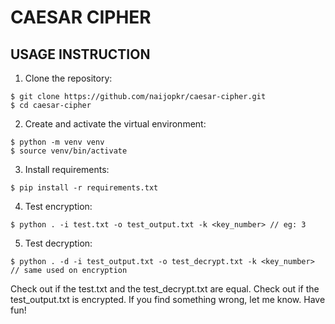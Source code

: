 # CAESAR CIPHER

## USAGE INSTRUCTION

1. Clone the repository:
```
$ git clone https://github.com/naijopkr/caesar-cipher.git
$ cd caesar-cipher
```

2. Create and activate the virtual environment:
```
$ python -m venv venv
$ source venv/bin/activate
```

3. Install requirements:
```
$ pip install -r requirements.txt
```

4. Test encryption:
```
$ python . -i test.txt -o test_output.txt -k <key_number> // eg: 3
```

5. Test decryption:
```
$ python . -d -i test_output.txt -o test_decrypt.txt -k <key_number> // same used on encryption
```

Check out if the test.txt and the test_decrypt.txt are equal. Check out if the test_output.txt is encrypted. If you find something wrong, let me know. Have fun!

